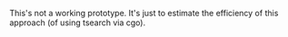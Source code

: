 This's not a working prototype. It's just to estimate the efficiency
of this approach (of using tsearch via cgo).
